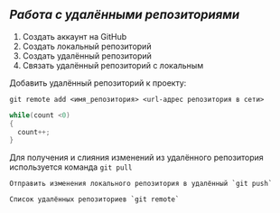 ## ***Работа с удалёнными репозиториями***

1. Создать аккаунт на GitHub
2. Создать локальный репозиторий
3. Создать удалённый репозиторий
4. Связать удалённый репозиторий с локальным

Добавить удалённый репозиторий к проекту:
```
git remote add <имя_репозитория> <url-адрес репозитория в сети>
```
```C#
while(count <0)
{
  count++;
}
```
Для получения и слияния изменений из удалённого репозитория используется команда `git pull`
```
Отправить изменения локального репозитория в удалённый `git push`

Список удалённых репозиториев `git remote`
